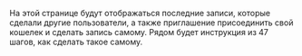 На этой странице будут отображаться последние записи, которые сделали другие пользователи, а также приглашение присоединить свой кошелек и сделать запись самому.
Рядом будет инструкция из 47 шагов, как сделать такое самому.
